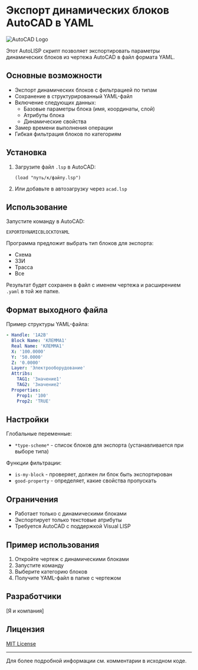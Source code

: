 # Экспорт динамических блоков AutoCAD в YAML

![AutoCAD Logo](https://www.autodesk.com/content/dam/autodesk/www/company/autodesk-logo-primary-black.png)

Этот AutoLISP скрипт позволяет экспортировать параметры динамических блоков из чертежа AutoCAD в файл формата YAML.

## Основные возможности

- Экспорт динамических блоков с фильтрацией по типам
- Сохранение в структурированный YAML-файл
- Включение следующих данных:
  - Базовые параметры блока (имя, координаты, слой)
  - Атрибуты блока
  - Динамические свойства
- Замер времени выполнения операции
- Гибкая фильтрация блоков по категориям

## Установка

1. Загрузите файл `.lsp` в AutoCAD:
   ```
   (load "путь/к/файлу.lsp")
   ```
2. Или добавьте в автозагрузку через `acad.lsp`

## Использование

Запустите команду в AutoCAD:
```
EXPORTDYNAMICBLOCKTOYAML
```

Программа предложит выбрать тип блоков для экспорта:
- Схема
- ЗЗИ
- Трасса
- Все

Результат будет сохранен в файл с именем чертежа и расширением `.yaml` в той же папке.

## Формат выходного файла

Пример структуры YAML-файла:
```yaml
- Handle: '1A2B'
  Block Name: 'КЛЕММА1'
  Real Name: 'КЛЕММА1'
  X: '100.0000'
  Y: '50.0000'
  Z: '0.0000'
  Layer: 'Электрооборудование'
  Attribs:
    TAG1: 'Значение1'
    TAG2: 'Значение2'
  Properties:
    Prop1: '100'
    Prop2: 'TRUE'
```

## Настройки

Глобальные переменные:
- `*type-scheme*` - список блоков для экспорта (устанавливается при выборе типа)

Функции фильтрации:
- `is-my-block` - проверяет, должен ли блок быть экспортирован
- `good-property` - определяет, какие свойства пропускать

## Ограничения

- Работает только с динамическими блоками
- Экспортирует только текстовые атрибуты
- Требуется AutoCAD с поддержкой Visual LISP

## Пример использования

1. Откройте чертеж с динамическими блоками
2. Запустите команду
3. Выберите категорию блоков
4. Получите YAML-файл в папке с чертежом

## Разработчики

[Я и компания]


## Лицензия
[MIT License](LICENSE)

---

Для более подробной информации см. комментарии в исходном коде.
